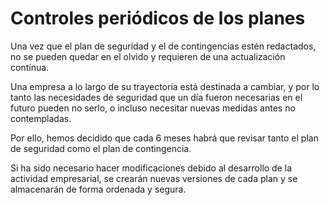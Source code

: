 # Controles periódicos de los planes

Una vez que el plan de seguridad y el de contingencias estén redactados, no se pueden quedar en el olvido y requieren de una actualización contínua.

Una empresa a lo largo de su trayectoria está destinada a cambiar, y por lo tanto las necesidades de seguridad que un día fueron necesarias en el futuro pueden no serlo, o incluso necesitar nuevas medidas antes no contempladas.

Por ello, hemos decidido que cada 6 meses habrá que revisar tanto el plan de seguridad como el plan de contingencia.

Si ha sido necesario hacer modificaciones debido al desarrollo de la actividad empresarial, se crearán nuevas versiones de cada plan y se almacenarán de forma ordenada y segura.
